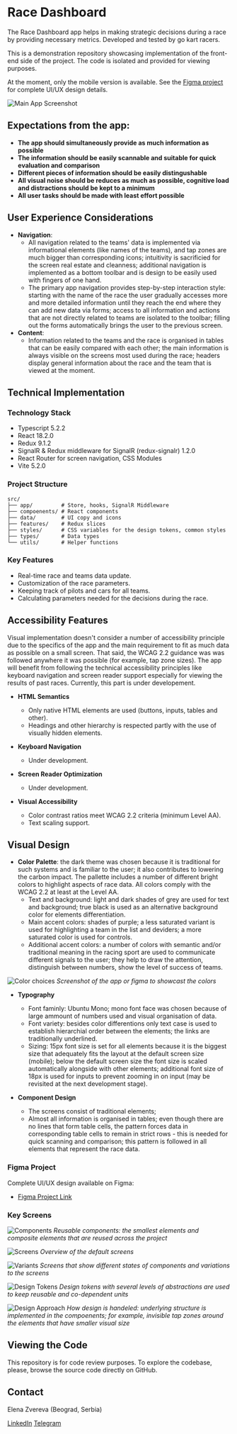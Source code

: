 

# Race Dashboard

The Race Dashboard app helps in making strategic decisions during a race by providing necessary metrics. Developed and tested by go kart racers.

This is a demonstration repository showcasing implementation of the front-end side of the project. The code is isolated and provided for viewing purposes.

At the moment, only the mobile version is available. See the [Figma project](#visual-design) for complete UI/UX design details.

![Main App Screenshot](./readme/cover.png)

## Expectations from the app:
- **The app should simultaneously provide as much information as possible**
- **The information should be easily scannable and suitable for quick evaluation and comparison**
- **Different pieces of information should be easily distingushable**
- **All visual noise should be reduces as much as possible, cognitive load and distractions should be kept to a minimum**
- **All user tasks should be made with least effort possible**

## User Experience Considerations

- **Navigation**: 
  - All navigation related to the teams' data is implemented via informational elements (like names of the teams), and tap zones are much bigger than corresponding icons; intuitivity is sacrificied for the screen real estate and cleanness; additional navigation is implemented as a bottom toolbar and is design to be easily used with fingers of one hand.
  - The primary app navigation provides step-by-step interaction style: starting with the name of the race the user gradually accesses more and more detailed information until they reach the end where they can add new data via forms; access to all information and actions that are not directly related to teams are isolated to the toolbar; filling out the forms automatically brings the user to the previous screen.
- **Content**: 
  - Information related to the teams and the race is organised in tables that can be easily compared with each other; the main information is always visible on the screens most used during the race; headers display general information about the race and the team that is viewed at the moment.

## Technical Implementation

### Technology Stack
- Typescript 5.2.2
- React 18.2.0
- Redux 9.1.2
- SignalR & Redux middleware for SignalR (redux-signalr) 1.2.0
- React Router for screen navigation, CSS Modules
- Vite 5.2.0

### Project Structure
```
src/
├── app/         # Store, hooks, SignalR Middleware
├── compoenents/ # React components
├── data/        # UI copy and icons
├── features/    # Redux slices
├── styles/      # CSS variables for the design tokens, common styles
├── types/       # Data types
└── utils/       # Helper functions
```

### Key Features
- Real-time race and teams data update.
- Customization of the race parameters. 
- Keeping track of pilots and cars for all teams.
- Calculating parameters needed for the decisions during the race.


## Accessibility Features

Visual implementation doesn't consider a number of accessibility principle due to the specifics of the app and the main requirement to fit as much data as possible on a small screen. That said, the WCAG 2.2 guidance was was followed anywhere it was possible (for example, tap zone sizes). The app will benefit from following the technical accessibility principles like keyboard navigation and screen reader support especially for viewing the results of past races. Currently, this part is under developement.

- **HTML Semantics**
  - Only native HTML elements are used (buttons, inputs, tables and other).
  - Headings and other hierarchy is respected partly with the use of visually hidden elements.

- **Keyboard Navigation**
  - Under development.

- **Screen Reader Optimization**
  - Under development.

- **Visual Accessibility**
  - Color contrast ratios meet WCAG 2.2 criteria (minimum Level AA).
  - Text scaling support.

## Visual Design
- **Color Palette**: the dark theme was chosen because it is traditional for such systems and is familiar to the user; it also contributes to lowering the carbon impact. The pallette includes a number of different bright colors to highlight aspects of race data. All colors comply with the WCAG 2.2 at least at the Level AA.
  - Text and background: light and dark shades of grey are used for text and background; true black is used as an alternative background color for elements differentiation.
  - Main accent colors: shades of purple; a less saturated variant is used for highlighting a team in the list and deviders; a more saturated color is used for controls.
  - Additional accent colors: a number of colors with semantic and/or traditional meaning in the racing sport are used to communicate different signals to the user; they help to draw the attention, distinguish between numbers, show the level of success of teams.

![Color choices](./readme/demoColors.png)
*Screenshot of the app or figma to showcast the colors*

- **Typography**
  - Font faminly: Ubuntu Mono; mono font face was chosen because of large ammount of numbers used and visual organisation of data.
  - Font variety: besides color differentions only text case is used to establish hierarchial order between the elements; the links are traditionally underlined.
  - Sizing: 15px font size is set for all elements because it is the biggest size that adequately fits the layout at the default screen size (mobile); below the default screen size the font size is scaled automatically alongside with other elements; additional font size of 18px is used for inputs to prevent zooming in on input (may be revisited at the next development stage).

- **Component Design**
  - The screens consist of traditional elements;
  - Almost all information is organised in tables; even though there are no lines that form table cells, the pattern forces data in corresponding table cells to remain in strict rows - this is needed for quick scanning and comparison; this pattern is followed in all elements that represent the race data.


### Figma Project
Complete UI/UX design available on Figma:
- [Figma Project Link](https://www.figma.com/design/wXrteEcg8uDTsmtVstEKRm/Design?node-id=1-2&t=7gwSXWcHseae3ilt-1)

### Key Screens
![Components](./readme/demoComponents.png)
*Reusable components: the smallest elements and composite elements that are reused across the project*

![Screens](./readme/demoScreens.png)
*Overview of the default screens*

![Variants](./readme/demoVariants.png)
*Screens that show different states of components and variations to the screens*

![Design Tokens](./readme/demoDesignTokens.png)
*Design tokens with several levels of abstractions are used to keep reusable and co-dependent units*

![Design Approach](./readme/demoDesignApproach.png)
*How design is handeled: underlying structure is implemented in the compoenents; for example, invisible tap zones around the elements that have smaller visual size*

## Viewing the Code

This repository is for code review purposes. To explore the codebase, please, browse the source code directly on GitHub.

## Contact

Elena Zvereva (Beograd, Serbia)

[LinkedIn](https://www.linkedin.com/in/elena-zvereva-722b3177/)  [Telegram](https://t.me/zverolen)
